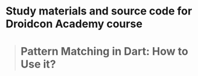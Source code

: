 # Study materials and source code for **Droidcon Academy** course 
> # Pattern Matching in Dart: How to Use it?  
